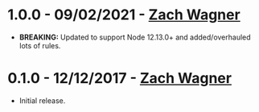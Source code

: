 # 1.0.0 - 09/02/2021 - [Zach Wagner](mailto:zwagner86@gmail.com)
-   **BREAKING:** Updated to support Node 12.13.0+ and added/overhauled lots of rules.

# 0.1.0 - 12/12/2017 - [Zach Wagner](mailto:zwagner86@gmail.com)
-   Initial release.
